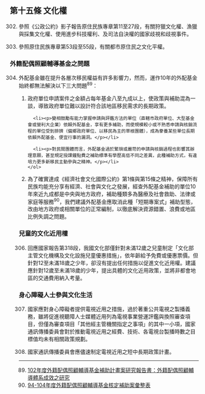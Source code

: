## 第十五條 文化權

<ol start="302">
  <li><p>參照《公政公約》影子報告原住民族專章第11至27段，有關狩獵文化權、漁獵與採集文化權、使用進步科技權利、及司法自決權的國家歧視和歧視事件。</p></li>

  <li><p>參照原住民族專章第53段至55段，有關都市原住民之文化平權。</p></li>
</ol>

### 外籍配偶照顧輔導基金之問題

<ol start="304">
  <li><p>外配基金雖在提升各層次移民權益有許多影響力，然而，運作10年的外配基金始終都無法解決以下三大問題<sup>89</sup>：</p>
    <ol>
      <li><p>政府單位申請案件之金額占每年基金八至九成以上，使政策與補助混為一談，導致政府單位難以設計符合該地區移民需求的長期政策。</p></li>


      <li><p>變相鼓勵有能力掌握申請與評鑑方法的單位（直轄市政府單位、大型基金會或營利大企業）依賴外配基金，享有更多補助，而使規模較小或不熟悉申請與核銷流程的單位受到排擠（偏鄉政府單位、以移民為主的草根團體），成為豢養某些單位長期依賴外配基金、便宜行事的漏洞。</p></li>

      <li><p>對民間團體而言，外配基金過於繁瑣或嚴苛的申請與核銷過程也影響其辦理意願，甚至規定授課鐘點費之補助標準有學歷高低不同之差異，此種補助方式，有違培力更多新移民主動參與之精神。</p></li>
    </ol>
  </li>

  <li><p>為了確實達成《經濟社會文化國際公約》第1條與第15條之精神，保障所有民族均能充分享有經濟、社會與文化之發展，經查外配基金補助的單位10年來近九成都是中央與地方政府，補助種類多為醫療及社會救助、法律或家庭等服務<sup>90</sup>，我們建議外配基金應取消此種「短期專案式」補助型態，改由地方政府或相關單位的正常編制，以徹底解決資源錯置、浪費或地區比例失調之問題。</p></li>
</ol>

### 兒童的文化近用權

<ol start="306">
  <li><p>回應國家報告第318段，我國文化部僅針對未滿12歲之兒童制定「文化部主管文化機構及文化設施兒童優惠措施」，依年齡給予免費或優惠票價。但針對12至未滿18歲之少年，卻沒有提出任何措施以促進文化近用權。建議應針對12歲至未滿18歲的少年，提出具體的文化近用政策，並將非都會地區的交通費用納入考量。</p></li>
</ol>

### 身心障礙人士參與文化生活

<ol start="307">
  <li><p>國家應對身心障礙者提供電視近用之措施，過於著重公共電視之製播義務，雖將促進視聽障人士媒體近用列為電視事業營運評鑑與換照審查項目，但僅為審查項目「其他經主管機關指定之事項」的其中一小項，國家通訊傳播委員會對於推動電視近用之經費、技術、各電視台製播時數之目標值均未有相關政策規劃。</p></li>

  <li><p>國家通訊傳播委員會應儘速制定電視近用之短中長期政策計畫。</p></li>
</ol>

-----

<ol start="89">
  <li><a href="https://www.immigration.gov.tw/public/Data/51269303471.pdf" target="_blank">102年度外籍配偶照顧輔導基金補助計畫案研究報告書：外籍配偶照顧輔導體系成效之研究</a></li>
  <li><a href="https://www.immigration.gov.tw/lp.asp?ctNode=31536&CtUnit=16722&BaseDSD=7&mp=1" target="_blank">94-104年度外籍配偶照顧輔導基金核定補助案彙整表</a></li>
</ol>
